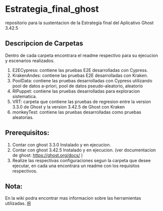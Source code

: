 # Estrategia_final_ghost

repositorio para la sustentacion de la Estrategia final del Aplicativo Ghost 3.42.5


## Descripcion de Carpetas

  Dentro de cada carpeta encontrara el readme respectivo para su ejecucion y escenarios realizados.
  
  1. E2ECypress: contiene las pruebas E2E desarrolladas con Cypress.
  2. KrakenAndes: contiene las pruebas E2E desarrolladas con Kraken.
  3. PoolData: contiene las pruebas desarrolladas con Cypress utilizando pool de datos a-priori, pool de datos pseudo-aleatorio, aleatorio
  4. RIPuppet: contiene las pruebas desarrolladas para exploracion sistematica.
  5. VRT: carpeta que contiene las pruebas de regresion entre la version 3.3.0 de Ghost y la version 3.42.5 de Ghost con Kraken
  6. monkeyTest: contiene las pruebas desarrolladas como pruebas aleatorias. 
  

## Prerequisitos:
  1. Contar con ghost 3.3.0 Instalado y en ejecucion.
  2. Contar con ghost 3.42.5 Instalado y en ejecucion. (ver documentacion de ghost: https://ghost.org/docs/ )
  3. Realize las respectivas configuraciones segun la carpeta que desee ejecutar, en cada una encontrara un readme con los requisitos respectivos. 
  
## Nota:

En la wiki podra encontrar mas informacion sobre las herramientas utilizadas. [IR](https://github.com/abaron10/Estrategia_final_ghost/wiki)
